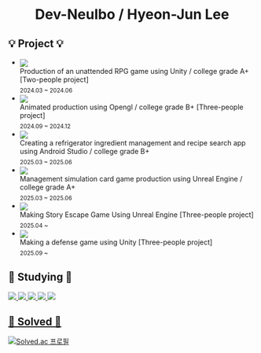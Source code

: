 <div align="center">

# Dev-Neulbo / Hyeon-Jun Lee

</div>

## 💡 Project 💡

- <img align="center" src="https://img.shields.io/badge/unity-%23000000.svg?&style=for-the-badge&logo=unity&logoColor=white" /> <br>
    Production of an unattended RPG game using Unity / college grade A+ [Two-people project] <br>
    <sub> 2024.03 ~ 2024.06 </sub>
- <img align="center" src="https://img.shields.io/badge/opengl-%235586A4.svg?&style=for-the-badge&logo=opengl&logoColor=white" /> <br>
    Animated production using Opengl / college grade B+ [Three-people project] <br>
    <sub> 2024.09 ~ 2024.12 </sub>
- <img align="center" src="https://img.shields.io/badge/android%20studio-%233DDC84.svg?&style=for-the-badge&logo=android%20studio&logoColor=black" /> <br>
    Creating a refrigerator ingredient management and recipe search app using Android Studio / college grade B+ <br>
    <sub> 2025.03 ~ 2025.06 </sub>
- <img align="center" src="https://img.shields.io/badge/unreal%20engine-%23313131.svg?&style=for-the-badge&logo=unreal%20engine&logoColor=white"  /> <br>
    Management simulation card game production using Unreal Engine / college grade A+ <br>
    <sub> 2025.03 ~ 2025.06 </sub>
- <img align="center" src="https://img.shields.io/badge/unreal%20engine-%23313131.svg?&style=for-the-badge&logo=unreal%20engine&logoColor=white"  /> <br>
    Making Story Escape Game Using Unreal Engine [Three-people project] <br>
    <sub> 2025.04 ~ </sub>
- <img align="center" src="https://img.shields.io/badge/unity-%23000000.svg?&style=for-the-badge&logo=unity&logoColor=white" /> <br>
    Making a defense game using Unity [Three-people project] <br>
    <sub> 2025.09 ~ </sub>

## 📖 Studying 📖

<a href="" target="_blank">
  <img src="https://img.shields.io/badge/unreal%20engine-%23313131.svg?&style=for-the-badge&logo=unreal%20engine&logoColor=white"  />
  <img src="https://img.shields.io/badge/unity-%23000000.svg?&style=for-the-badge&logo=unity&logoColor=white" />
  <img src="https://img.shields.io/badge/aseprite-%237D929E.svg?&style=for-the-badge&logo=aseprite&logoColor=white" />
  <img src="https://img.shields.io/badge/-C++-000000?.svg?&style=for-the-badge&logo=c%2B%2B&logoColor=white" />
  <img src="https://img.shields.io/badge/java-%23007396.svg?&style=for-the-badge&logo=java&logoColor=white" />

  

## 📖 Solved 📖
[![Solved.ac
프로필](http://mazassumnida.wtf/api/v2/generate_badge?boj=neulb0ot)](https://solved.ac/neulb0ot)

  
  <!--
**Dev-Neulbo/Dev-Neulbo** is a ✨ _special_ ✨ repository because its `README.md` (this file) appears on your GitHub profile.

Here are some ideas to get you started:

- 🔭 I’m currently working on ...
- 🌱 I’m currently learning ...
- 👯 I’m looking to collaborate on ...
- 🤔 I’m looking for help with ...
- 💬 Ask me about ...
- 📫 How to reach me: ...
- 😄 Pronouns: ...
- ⚡ Fun fact: ...
-->

